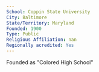 ```yaml
---
School: Coppin State University
City: Baltimore
State/Territory: Maryland
Founded: 1900
Type: Public
Religious Affiliation: nan
Regionally acredited: Yes
---
```

Founded as "Colored High School"